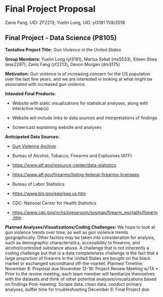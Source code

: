 Final Project Proposal
================
Zanis Fang, UID: ZF2213; Yuelin Long, UID: yl3181
11/8/2018

## Final Project - Data Science (P8105)

**Tentative Project Title:** *Gun Violence in the United States*

**Group Members:** Yuelin Long (yl3181), Marisa Sobel (ms5533), Eileen
Shea (eas2297), Zanis Fang (zf2213), Devon Morgan (dm3175)

**Motivation:** Gun violence is of increasing concern for the US
population over the last few years, and we are interested in looking at
what might be associated with increased gun violence.

**Intended Final Products:**

  - Website with static visualizations for statistical analyses, along
    with interactive map(s)

  - Website will include links to data sources and interpretations of
    findings

  - Screencast explaining website and analyses

**Anticipated Data Sources:**

  - [Gun Violence Archive](http://www.shootingtracker.com)

  - Bureau of Alcohol, Tobacco, Firearms and Explosives (ATF)

  - <https://www.atf.gov/resource-center/data-statistics>

  - <https://www.atf.gov/firearms/listing-federal-firearms-licensees>

  - Bureau of Labor Statistics

  - <https://www.bls.gov/eag/eag.us.htm>

  - CDC: National Center for Health
    Statistics

  - <https://www.cdc.gov/nchs/pressroom/sosmap/firearm_mortality/firearm.htm>

**Planned Analyses/Visualizations/Coding Challenges:** We hope to look
at gun violence trends over time, as well as gun violence trends
geographically. Other factors may be taken into consideration for
analysis, such as demographic characteristics, accessibility to
firearms, and alcohol/controlled substance abuse. A challenge that is
not inherently a coding challenge but that is a data completeness
challenge is the fact that a large proportion of firearms in the United
States are bought on the black market or exchanged secondhand
off-the-market. Planned Timeline: November 8: Proposal due November
12-16: Project Review Meeting w/TA • Prior to the review meeting, each
team member will familiarize themselves with the datasets and think of
other potential analyses/visualizations based on findings Post-meeting:
Scrape data, clean data, conduct primary analyses, buffer time for
troubleshooting December 6: Final Project due
